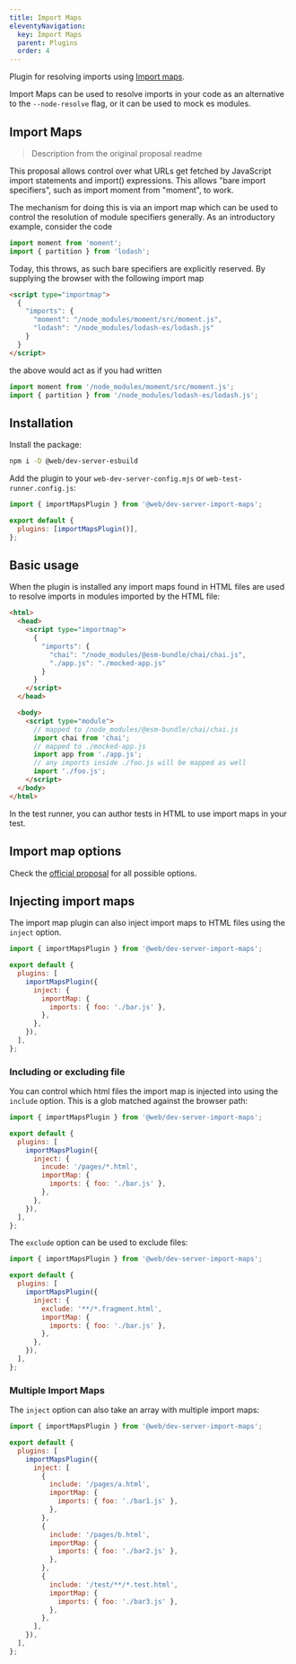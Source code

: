 ```yaml
---
title: Import Maps
eleventyNavigation:
  key: Import Maps
  parent: Plugins
  order: 4
---
```


Plugin for resolving imports using [Import maps](https://github.com/WICG/import-maps).

Import Maps can be used to resolve imports in your code as an alternative to the `--node-resolve` flag, or it can be used to mock es modules.

## Import Maps

> Description from the original proposal readme

This proposal allows control over what URLs get fetched by JavaScript import statements and import() expressions. This allows "bare import specifiers", such as import moment from "moment", to work.

The mechanism for doing this is via an import map which can be used to control the resolution of module specifiers generally. As an introductory example, consider the code

```js
import moment from 'moment';
import { partition } from 'lodash';
```

Today, this throws, as such bare specifiers are explicitly reserved. By supplying the browser with the following import map

```html
<script type="importmap">
  {
    "imports": {
      "moment": "/node_modules/moment/src/moment.js",
      "lodash": "/node_modules/lodash-es/lodash.js"
    }
  }
</script>
```

the above would act as if you had written

```js
import moment from '/node_modules/moment/src/moment.js';
import { partition } from '/node_modules/lodash-es/lodash.js';
```

## Installation

Install the package:

```bash
npm i -D @web/dev-server-esbuild
```

Add the plugin to your `web-dev-server-config.mjs` or `web-test-runner.config.js`:

```js
import { importMapsPlugin } from '@web/dev-server-import-maps';

export default {
  plugins: [importMapsPlugin()],
};
```

## Basic usage

When the plugin is installed any import maps found in HTML files are used to resolve imports in modules imported by the HTML file:

```html
<html>
  <head>
    <script type="importmap">
      {
        "imports": {
          "chai": "/node_modules/@esm-bundle/chai/chai.js",
          "./app.js": "./mocked-app.js"
        }
      }
    </script>
  </head>

  <body>
    <script type="module">
      // mapped to /node_modules/@esm-bundle/chai/chai.js
      import chai from 'chai';
      // mapped to ./mocked-app.js
      import app from './app.js';
      // any imports inside ./foo.js will be mapped as well
      import './foo.js';
    </script>
  </body>
</html>
```

In the test runner, you can author tests in HTML to use import maps in your test.

## Import map options

Check the [official proposal](https://github.com/WICG/import-maps) for all possible options.

## Injecting import maps

The import map plugin can also inject import maps to HTML files using the `inject` option.

```js
import { importMapsPlugin } from '@web/dev-server-import-maps';

export default {
  plugins: [
    importMapsPlugin({
      inject: {
        importMap: {
          imports: { foo: './bar.js' },
        },
      },
    }),
  ],
};
```

### Including or excluding file

You can control which html files the import map is injected into using the `include` option. This is a glob matched against the browser path:

```js
import { importMapsPlugin } from '@web/dev-server-import-maps';

export default {
  plugins: [
    importMapsPlugin({
      inject: {
        incude: '/pages/*.html',
        importMap: {
          imports: { foo: './bar.js' },
        },
      },
    }),
  ],
};
```

The `exclude` option can be used to exclude files:

```js
import { importMapsPlugin } from '@web/dev-server-import-maps';

export default {
  plugins: [
    importMapsPlugin({
      inject: {
        exclude: '**/*.fragment.html',
        importMap: {
          imports: { foo: './bar.js' },
        },
      },
    }),
  ],
};
```

### Multiple Import Maps

The `inject` option can also take an array with multiple import maps:

```js
import { importMapsPlugin } from '@web/dev-server-import-maps';

export default {
  plugins: [
    importMapsPlugin({
      inject: [
        {
          include: '/pages/a.html',
          importMap: {
            imports: { foo: './bar1.js' },
          },
        },
        {
          include: '/pages/b.html',
          importMap: {
            imports: { foo: './bar2.js' },
          },
        },
        {
          include: '/test/**/*.test.html',
          importMap: {
            imports: { foo: './bar3.js' },
          },
        },
      ],
    }),
  ],
};
```

